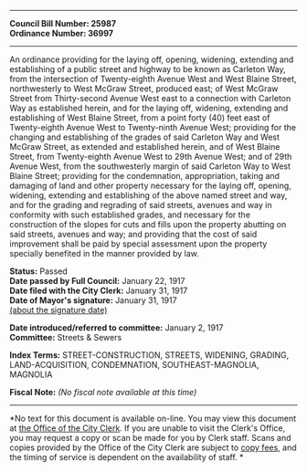 * * * * *  
  
**Council Bill Number: [](#h0)[](#h2)25987**   
**Ordinance Number: 36997**  
  
* * * * *  
  
An ordinance providing for the laying off, opening, widening, extending and establishing of a public street and highway to be known as Carleton Way, from the intersection of Twenty-eighth Avenue West and West Blaine Street, northwesterly to West McGraw Street, produced east; of West McGraw Street from Thirty-second Avenue West east to a connection with Carleton Way as established herein, and for the laying off, widening, extending and establishing of West Blaine Street, from a point forty (40) feet east of Twenty-eighth Avenue West to Twenty-ninth Avenue West; providing for the changing and establishing of the grades of said Carleton Way and West McGraw Street, as extended and established herein, and of West Blaine Street, from Twenty-eighth Avenue West to 29th Avenue West; and of 29th Avenue West, from the southwesterly margin of said Carleton Way to West Blaine Street; providing for the condemnation, appropriation, taking and damaging of land and other property necessary for the laying off, opening, widening, extending and establishing of the above named street and way, and for the grading and regrading of said streets, avenues and way in conformity with such established grades, and necessary for the construction of the slopes for cuts and fills upon the property abutting on said streets, avenues and way; and providing that the cost of said improvement shall be paid by special assessment upon the property specially benefited in the manner provided by law.  
  
**Status:** Passed   
**Date passed by Full Council:** January 22, 1917   
**Date filed with the City Clerk:** January 31, 1917   
**Date of Mayor's signature:** January 31, 1917   
[(about the signature date)](/~public/approvaldate.htm)   
  
  
**Date introduced/referred to committee:** January 2, 1917   
**Committee:** Streets & Sewers   
  
**Index Terms:** STREET-CONSTRUCTION, STREETS, WIDENING, GRADING, LAND-ACQUISITION, CONDEMNATION, SOUTHEAST-MAGNOLIA, MAGNOLIA  
  
**Fiscal Note:** *(No fiscal note available at this time)*  
  
* * * * *  
  
*No text for this document is available on-line. You may view this document at [the Office of the City Clerk](http://www.seattle.gov/leg/clerk/contactUs.htm). If you are unable to visit the Clerk's Office, you may request a copy or scan be made for you by Clerk staff. Scans and copies provided by the Office of the City Clerk are subject to [copy fees](http://clerk.seattle.gov/~public/clerkfees.htm), and the timing of service is dependent on the availability of staff. *  
  
  
